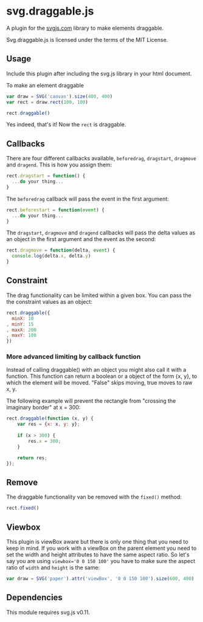 # svg.draggable.js

A plugin for the [svgjs.com](http://svgjs.com) library to make elements draggable.

Svg.draggable.js is licensed under the terms of the MIT License.

## Usage
Include this plugin after including the svg.js library in your html document.

To make an element draggable

```javascript
var draw = SVG('canvas').size(400, 400)
var rect = draw.rect(100, 100)

rect.draggable()
```

Yes indeed, that's it! Now the `rect` is draggable.

## Callbacks
There are four different callbacks available, `beforedrag`, `dragstart`, `dragmove` and `dragend`. This is how you assign them:

```javascript
rect.dragstart = function() {
  ...do your thing...
}
```

The `beforedrag` callback will pass the event in the first argument:

```javascript
rect.beforestart = function(event) {
  ...do your thing...
}
```

The `dragstart`, `dragmove` and `dragend` callbacks will pass the delta values as an object in the first argument and the event as the second:

```javascript
rect.dragmove = function(delta, event) {
  console.log(delta.x, delta.y)
}
```

## Constraint
The drag functionality can be limited within a given box. You can pass the the constraint values as an object:

```javascript
rect.draggable({
  minX: 10
, minY: 15
, maxX: 200
, maxY: 100
})
```

### More advanced limiting by callback function
Instead of calling draggable() with an object you might also call it with a function. This function can return a boolean or a object of the form {x, y}, to which the element will be moved. "False" skips moving, true moves to raw x, y.

The following example will prevent the rectangle from "crossing the imaginary border" at x = 300:

```javascript
rect.draggable(function (x, y) {
	var res = {x: x, y: y};
	
	if (x > 300) {
		res.x = 300;
	}

	return res;
});
```


## Remove
The draggable functionality van be removed with the `fixed()` method:

```javascript
rect.fixed()
```


## Viewbox
This plugin is viewBox aware but there is only one thing that you need to keep in mind. If you work with a viewBox on the parent element you need to set the width and height attributes to have the same aspect ratio. So let's say you are using `viewbox='0 0 150 100'` you have to make sure the aspect ratio of `width` and `height` is the same:

```javascript
var draw = SVG('paper').attr('viewBox', '0 0 150 100').size(600, 400)
```


## Dependencies
This module requires svg.js v0.11.